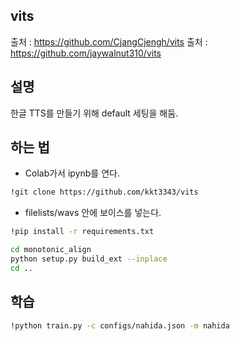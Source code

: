 ## vits

출처 : https://github.com/CjangCjengh/vits
출처 : https://github.com/jaywalnut310/vits

## 설명

한글 TTS를 만들기 위해 default 세팅을 해둠.

## 하는 법
- Colab가서 ipynb를 연다.
```sh
!git clone https://github.com/kkt3343/vits
```
- filelists/wavs 안에 보이스를 넣는다.
```sh
!pip install -r requirements.txt
```

```sh
cd monotonic_align
python setup.py build_ext --inplace
cd ..
```

## 학습
```sh
!python train.py -c configs/nahida.json -m nahida
```
